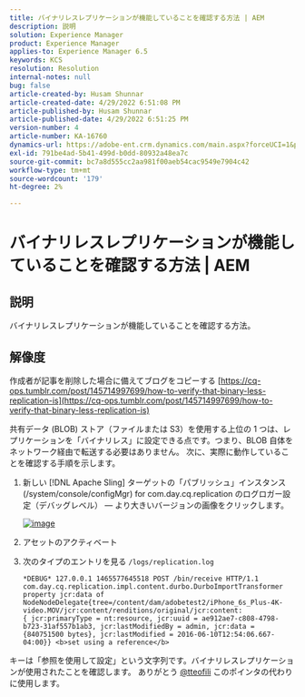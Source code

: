 ```yaml
---
title: バイナリレスレプリケーションが機能していることを確認する方法 | AEM
description: 説明
solution: Experience Manager
product: Experience Manager
applies-to: Experience Manager 6.5
keywords: KCS
resolution: Resolution
internal-notes: null
bug: false
article-created-by: Husam Shunnar
article-created-date: 4/29/2022 6:51:08 PM
article-published-by: Husam Shunnar
article-published-date: 4/29/2022 6:51:25 PM
version-number: 4
article-number: KA-16760
dynamics-url: https://adobe-ent.crm.dynamics.com/main.aspx?forceUCI=1&pagetype=entityrecord&etn=knowledgearticle&id=41005553-edc7-ec11-a7b6-0022480a1d64
exl-id: 791be4ad-5b41-499d-b0dd-80932a48ea7c
source-git-commit: bc7a8d555cc2aa981f00aeb54cac9549e7904c42
workflow-type: tm+mt
source-wordcount: '179'
ht-degree: 2%

---
```


# バイナリレスレプリケーションが機能していることを確認する方法 | AEM

## 説明

バイナリレスレプリケーションが機能していることを確認する方法。

## 解像度

作成者が記事を削除した場合に備えてブログをコピーする [https://cq-ops.tumblr.com/post/145714997699/how-to-verify-that-binary-less-replication-is](https://cq-ops.tumblr.com/post/145714997699/how-to-verify-that-binary-less-replication-is)

共有データ (BLOB) ストア（ファイルまたは S3）を使用する上位の 1 つは、レプリケーションを「バイナリレス」に設定できる点です。つまり、BLOB 自体をネットワーク経由で転送する必要はありません。 次に、実際に動作していることを確認する手順を示します。

1. 新しい [!DNL Apache Sling] ターゲットの「パブリッシュ」インスタンス (/system/console/configMgr) for com.day.cq.replication のログロガー設定（デバッグレベル） — より大きいバージョンの画像をクリックします。

   [![image](https://64.media.tumblr.com/7399cc8fc96a1bb17456e9aff2af2999/tumblr_inline_p9j3kgHl8K1r414c2_500.png)](https://href.li/?http://jayan.kandathil.ca/CQ-OPS/aem62/LoggingLogger-Replication.png)

1. アセットのアクティベート

1. 次のタイプのエントリを見る `/logs/replication.log`

   ```
   *DEBUG* 127.0.0.1 1465577645518 POST /bin/receive HTTP/1.1 
   com.day.cq.replication.impl.content.durbo.DurboImportTransformer property jcr:data of 
   NodeNodeDelegate{tree=/content/dam/adobetest2/iPhone_6s_Plus-4K-video.MOV/jcr:content/renditions/original/jcr:content:
   { jcr:primaryType = nt:resource, jcr:uuid = ae912ae7-c808-4798-b723-31af557b1ab3, jcr:lastModifiedBy = admin, jcr:data = {840751500 bytes}, jcr:lastModified = 2016-06-10T12:54:06.667-04:00}} <b>set using a reference</b>
   ```

キーは「参照を使用して設定」という文字列です。バイナリレスレプリケーションが使用されたことを確認します。 ありがとう [@tteofili](https://twitter.com/tteofili) このポインタの代わりに使用します。
